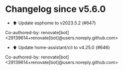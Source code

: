 # Changelog since v5.6.0
- ⬆️ Update esphome to v2023.5.2 (#647)

Co-authored-by: renovate[bot] <29139614+renovate[bot]@users.noreply.github.com> 
- ⬆️ Update home-assistant/cli to v4.25.0 (#646)

Co-authored-by: renovate[bot] <29139614+renovate[bot]@users.noreply.github.com> 
